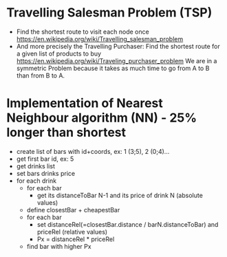 # Travelling Salesman Problem (TSP)
- Find the shortest route to visit each node once https://en.wikipedia.org/wiki/Travelling_salesman_problem
- And more precisely the Travelling Purchaser: Find the shortest route for a given list of products to buy https://en.wikipedia.org/wiki/Traveling_purchaser_problem
We are in a symmetric Problem because it takes as much time to go from A to B than from B to A.

# Implementation of Nearest Neighbour algorithm (NN) - 25% longer than shortest
- create list of bars with id+coords, ex: 1 (3;5), 2 (0;4)...
- get first bar id, ex: 5
- get drinks list
- set bars drinks price
- for each drink
  - for each bar
    - get its distanceToBar N-1 and its price of drink N (absolute values)
  - define closestBar + cheapestBar
  - for each bar
    - set distanceRel(=closestBar.distance / barN.distanceToBar) and priceRel (relative values)
    - Px = distanceRel * priceRel
  - find bar with higher Px
